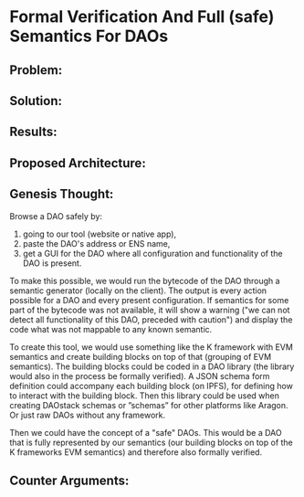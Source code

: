 # Formal Verification And Full (safe) Semantics For DAOs

## Problem:

## Solution:

## Results:

## Proposed Architecture:

## Genesis Thought:
Browse a DAO safely by: 
1.  going to our tool (website or native app), 
2. paste the DAO's address or ENS name,
3. get a GUI for the DAO where all configuration and functionality of the DAO is present.

To make this possible, we would run the bytecode of the DAO through a semantic generator (locally on the client). The output is every action possible for a DAO and every present configuration. If semantics for some part of the bytecode was not available, it will show a warning ("we can not detect all functionality of this DAO, preceded with caution") and display the code what was not mappable to any known semantic.

To create this tool, we would use something like the K framework with EVM semantics and create building blocks on top of that (grouping of EVM semantics). The building blocks could be coded in a DAO library (the library would also in the process be formally verified).  A JSON schema form definition could accompany each building block (on IPFS), for defining how to interact with the building block. Then this library could be used when creating DAOstack schemas or ”schemas” for other platforms like Aragon. Or just raw DAOs without any framework.

Then we could have the concept of a "safe" DAOs. This would be a DAO that is fully represented by our semantics (our building blocks on top of the K frameworks EVM semantics) and therefore also formally verified.

## Counter Arguments:
